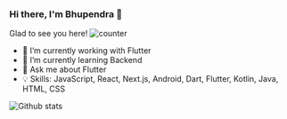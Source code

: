 ### Hi there, I'm Bhupendra 👋

Glad to see you here! ![counter](https://enx36civpq8vkrj.m.pipedream.net)

- 🔭 I’m currently working with Flutter
- 🌱 I’m currently learning Backend
- 💬 Ask me about Flutter
- 💡 Skills: JavaScript, React, Next.js, Android, Dart, Flutter, Kotlin, Java, HTML, CSS

![Github stats](https://github-readme-stats.vercel.app/api?username=pundirbhupendra)

